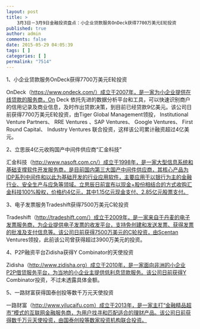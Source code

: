 ```yaml
---
layout: post
title: >
    3月3日－3月9日金融投资盘点：小企业贷款服务OnDeck获得7700万美元E轮投资
published: true
author: admin
comments: false
date: 2015-05-29 04:05:39
tags: [ ]
categories: [ ]
permalink: "7514"
---
```



1、小企业贷款服务OnDeck获得7700万美元E轮投资

OnDeck（https://www.ondeck.com/）成立于2007年，是一家为小企业提供在线贷款的服务商，On Deck 依托先进的数据分析平台和工具，可以快速识别商户的信用记录及商业信息，及时作出贷款决策，到目前已经贷款9亿美元。该公司日前获得7700万美元E轮投资，由Tiger Global Management领投， Institutional Venture Partners、 RRE Ventures 、SAP Ventures、 Google Ventures、 First Round Capital、 Industry Ventures 联合投资，这样该公司累计融资超过4亿美元。

2、立思辰4亿元收购国产中间件供应商“汇金科技”

汇金科技（http://www.nasoft.com.cn/）成立于1998年，是一家大型信息系统和基础支撑软件开发服务商，是目前国内第三大国产中间件供应商，其核心产品为IDP系列中间件和以此为基础开发的行业应用软件，主要应用于以银行为主的金融行业、安全生产与应急等领域。立思辰日前宣布以现金+股份相结合的方式收购汇金科技100%股权，价格约4亿元，其中1.15亿元现金支付、2.85亿元股票支付。

3、电子发票服务Tradeshift获得7500万美元C轮投资

Tradeshift（http://tradeshift.com/）成立于2009年，是一家来自于丹麦的电子发票服务商，为企业提供电子发票的收发平台，支持免创建和发送发票、获得发票的批准及支付信息等。该公司日前获得7500万美元的C轮投资，由Scentan Ventures领投，此前该公司曾获得超过3900万美元的投资。

4、P2P融资平台Zidisha获得Y Combinator的天使投资

Zidisha（http://www.zidisha.org）成立于2010年，是一家面向非洲的小企业P2P借贷服务平台，为当地的小企业主提供低利息贷款服务。该公司日前获得Y Combinator投资，不过未透露具体金额。

5、一路财富获得国泰创投等数千万元天使投资

一路财富（http://www.yilucaifu.com）成立于2013年，是一家主打“金融精品超市”模式的互联网金融服务商，为用户找寻和匹配适合的理财产品。该公司日前获得数千万元天使投资，由国泰创投等数家投资机构联合投资。